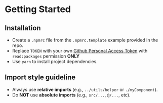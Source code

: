 # Getting Started

## Installation

- Create a `.npmrc` file from the `.npmrc.template` example provided in the repo.
- Replace `TOKEN` with your own [Github Personal Access Token](https://docs.github.com/en/github/authenticating-to-github/keeping-your-account-and-data-secure/creating-a-personal-access-token) with `read:packages` permission **ONLY**
- Use `yarn` to install project dependencies.

## Import style guideline

- Always use **relative imports** (e.g., `../utils/helper` or `./myComponent`).
- Do **NOT** use **absolute imports** (e.g., `src/...`, `@/...`, etc).
